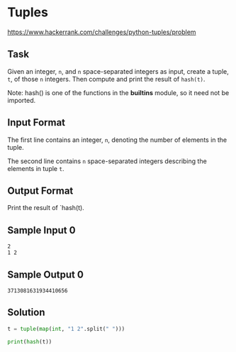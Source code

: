 # Tuples

https://www.hackerrank.com/challenges/python-tuples/problem

## Task
Given an integer, `n`, and `n` space-separated integers as input, create a tuple, `t`, of those `n` integers. Then compute and print the result of `hash(t)`.

Note: hash() is one of the functions in the __builtins__ module, so it need not be imported.

## Input Format

The first line contains an integer, `n`, denoting the number of elements in the tuple.

The second line contains `n` space-separated integers describing the elements in tuple `t`.

## Output Format

Print the result of `hash(t).

## Sample Input 0

```
2
1 2
```

## Sample Output 0

```
3713081631934410656
```

## Solution

```py
t = tuple(map(int, "1 2".split(" ")))

print(hash(t))
```
